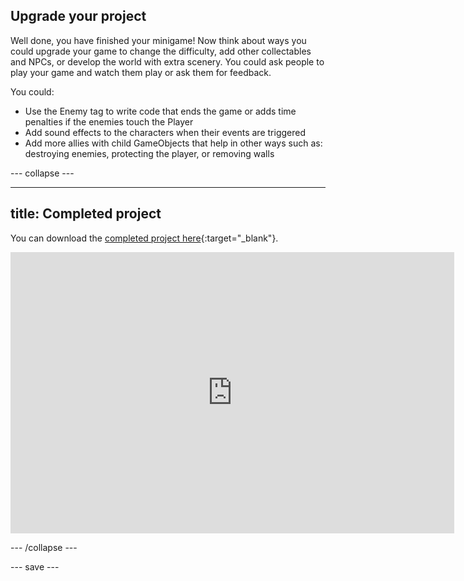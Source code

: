 ## Upgrade your project

Well done, you have finished your minigame! Now think about ways you could upgrade your game to change the difficulty, add other collectables and NPCs, or develop the world with extra scenery. You could ask people to play your game and watch them play or ask them for feedback. 

You could:
+ Use the Enemy tag to write code that ends the game or adds time penalties if the enemies touch the Player 
+ Add sound effects to the characters when their events are triggered
+ Add more allies with child GameObjects that help in other ways such as: destroying enemies, protecting the player, or removing walls

--- collapse ---

---
title: Completed project
---

You can download the [completed project here](https://rpf.io/p/en/non-player-characters-get){:target="_blank"}.

<iframe allowtransparency="true" width="710" height="450" src="https://raspberrypilearning.github.io/unity-webgl/npc-extended" frameborder="0"></iframe>


--- /collapse ---

--- save ---
